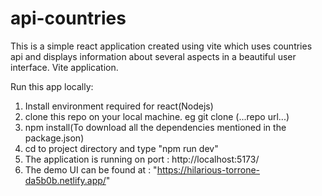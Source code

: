 # api-countries
This is a simple react application created using vite which uses countries api and displays information about several aspects in a beautiful user interface.
Vite application.

Run this app locally:

1. Install environment required for react(Nodejs)
2. clone this repo on your local machine. eg git clone (...repo url...)
3. npm install(To download all the dependencies mentioned in the package.json)
4. cd to project directory and type "npm run dev"
5. The application is running on port : http://localhost:5173/
6. The demo UI can be found at : "https://hilarious-torrone-da5b0b.netlify.app/"



